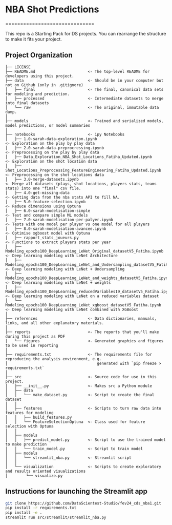 # NBA Shot Predictions

==============================

This repo is a Starting Pack for DS projects. You can rearrange the structure to make it fits your project.

## Project Organization

    ├── LICENSE
    ├── README.md                       <- The top-level README for developers using this project.
    ├── data                            <- Should be in your computer but not on Github (only in .gitignore)
    │   ├── final                       <- The final, canonical data sets for modeling and prediction.
    │   ├── processed                   <- Intermediate datasets to merge into final datasets
    │   └── raw                         <- The original, immutable data dump.
    │
    ├── models                          <- Trained and serialized models, model predictions, or model summaries
    │
    ├── notebooks                       <- ipy Notebooks
    │   ├── 1.0-sarah-data-exploration.ipynb                                     <- Exploration on the play by play data
    │   ├── 2.0-sarah-data-preprocressing.ipynb                                  <- Preprocessing on the play by play data
    │   ├── Data_Exploration_NBA_Shot_Locations_Fatiha_Updated.ipynb             <- Exploration on the shot location data
    │   ├── Shot_Locations_Preprocessing_FeatureEngineering_Fatiha_Updated.ipynb <- Preprocessing on the shot locations data
    │   ├── 3.0-merge-datasets.ipynb                                             <- Merge all datasets (plays, shot locations, players stats, teams stats) into one "final" csv file.
    │   ├── 4.0-get-missing-data                                                 <- Getting data from the nba stats API to fill NA.
    │   ├── 5.0-feature-selection.ipynb                                          <- Reduce dimensions using Optuna
    │   ├── 6.0-sarah-modelisation-simple                                        <- Test and compare simple ML models
    │   ├── 7.0-sarah-modelisation-per-palyer.ipynb                              <- Tests with one model per player vs one model for all players
    │   ├── 8.0-sarah-modelisation-avancee.ipynb                                 <- Optimise xgboost model with Optuna
    │   ├── rapport_stats_joueurs.py                                             <- Functions to extract players stats per year
    │   ├── Modeling_epochs100_DeepLearning_LeNet_Original_datasetV5_Fatiha.ipynb           <- Deep learning modeling with LeNet Architecture
    │   ├── Modeling_epochs100_DeepLearning_LeNet_and_Undersampling_datasetV5_Fatiha.ipynb  <- Deep learning modeling with LeNet + Undersampling
    │   ├── Modeling_epochs100_DeepLearning_LeNet_and_weights_datasetV5_Fatiha.ipynb        <- Deep learning modeling with LeNet + weights
    │   ├── Modeling_epochs100_DeepLearning_reducedVariables19_datasetV5_Fatiha.ipynb       <- Deep learning modeling with LeNet on a reduced variables dataset
    │   └── Modeling_epochs100_DeepLearning_LeNet_xgboost_datasetV5_Fatiha.ipynb            <- Deep learning modeling with LeNet combined with XGBoost
    │
    ├── references                      <- Data dictionaries, manuals, links, and all other explanatory materials.
    │
    ├── reports                         <- The reports that you'll make during this project as PDF
    │   └── figures                     <- Generated graphics and figures to be used in reporting
    │
    ├── requirements.txt                <- The requirements file for reproducing the analysis environment, e.g.
    │                                       generated with `pip freeze > requirements.txt`
    │
    ├── src                             <- Source code for use in this project.
    │   ├── __init__.py                 <- Makes src a Python module
    │   ├── data
    │   │   └── make_dataset.py         <- Script to create the final dataset
    │   │
    │   ├── features                    <- Scripts to turn raw data into features for modeling
    │   │   ├── build_features.py
    │   │   └── FeatureSelectionOptuna  <- Class used for feature selection with Optuna
    │   │
    │   ├── models
    │   │   ├── predict_model.py        <- Script to use the trained model to make prediction
    │   │   └── train_model.py          <- Script to train model
    │   ├── models
    │   │   └── streamlit_nba.py        <- Streamlit script
    │   │
    │   └── visualization               <- Scripts to create exploratory and results oriented visualizations
    │        └── visualize.py



## Instructions for launching the Streamlit app

``` bash
git clone https://github.com/DataScientest-Studio/fev24_cds_nba1.git
pip install -r requirements.txt
pip install -e .
streamlit run src/streamlit/streamlit_nba.py
```
